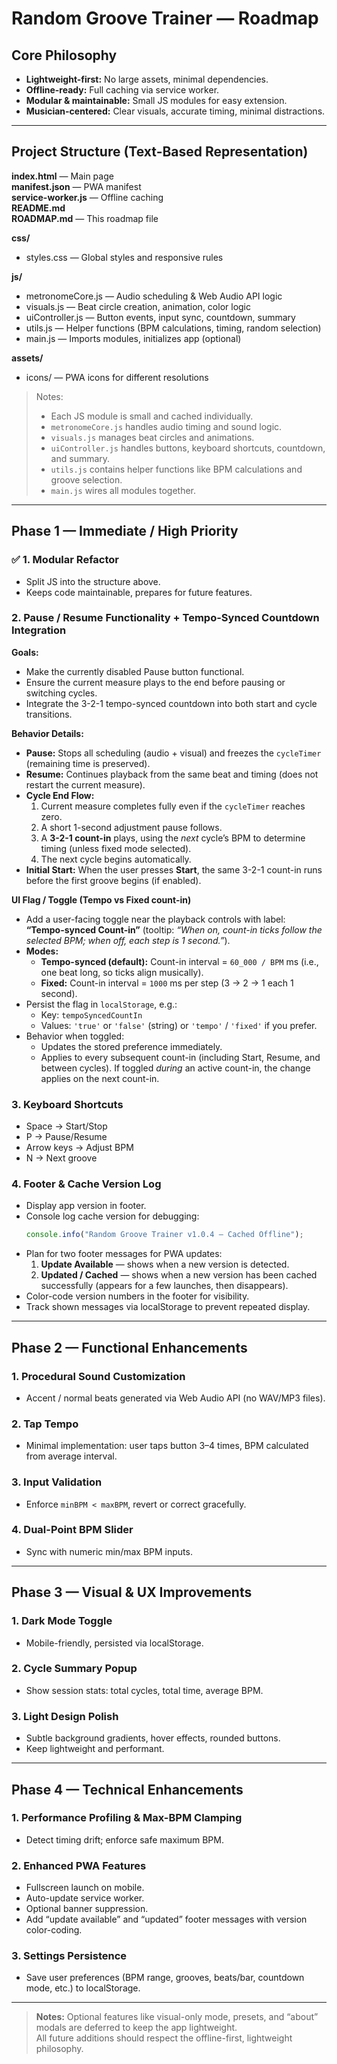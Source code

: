# Random Groove Trainer — Roadmap

## Core Philosophy
- **Lightweight-first:** No large assets, minimal dependencies.
- **Offline-ready:** Full caching via service worker.
- **Modular & maintainable:** Small JS modules for easy extension.
- **Musician-centered:** Clear visuals, accurate timing, minimal distractions.

---

## Project Structure (Text-Based Representation)

**index.html** — Main page  
**manifest.json** — PWA manifest  
**service-worker.js** — Offline caching  
**README.md**  
**ROADMAP.md** — This roadmap file  

**css/**
- styles.css — Global styles and responsive rules  

**js/**
- metronomeCore.js — Audio scheduling & Web Audio API logic  
- visuals.js — Beat circle creation, animation, color logic  
- uiController.js — Button events, input sync, countdown, summary  
- utils.js — Helper functions (BPM calculations, timing, random selection)  
- main.js — Imports modules, initializes app (optional)  

**assets/**
- icons/ — PWA icons for different resolutions  

> Notes:
> - Each JS module is small and cached individually.  
> - `metronomeCore.js` handles audio timing and sound logic.  
> - `visuals.js` manages beat circles and animations.  
> - `uiController.js` handles buttons, keyboard shortcuts, countdown, and summary.  
> - `utils.js` contains helper functions like BPM calculations and groove selection.  
> - `main.js`  wires all modules together.

---

## Phase 1 — Immediate / High Priority

### ✅ 1. Modular Refactor
- Split JS into the structure above.  
- Keeps code maintainable, prepares for future features.

### 2. Pause / Resume Functionality + Tempo-Synced Countdown Integration

**Goals:**
- Make the currently disabled Pause button functional.  
- Ensure the current measure plays to the end before pausing or switching cycles.  
- Integrate the 3-2-1 tempo-synced countdown into both start and cycle transitions.

**Behavior Details:**
- **Pause:** Stops all scheduling (audio + visual) and freezes the `cycleTimer` (remaining time is preserved).  
- **Resume:** Continues playback from the same beat and timing (does not restart the current measure).  
- **Cycle End Flow:**
  1. Current measure completes fully even if the `cycleTimer` reaches zero.  
  2. A short 1-second adjustment pause follows.  
  3. A **3-2-1 count-in** plays, using the *next* cycle’s BPM to determine timing (unless fixed mode selected).  
  4. The next cycle begins automatically.  
- **Initial Start:** When the user presses **Start**, the same 3-2-1 count-in runs before the first groove begins (if enabled).

**UI Flag / Toggle (Tempo vs Fixed count-in)**
- Add a user-facing toggle near the playback controls with label:  
  **“Tempo-synced Count-in”** (tooltip: *“When on, count-in ticks follow the selected BPM; when off, each step is 1 second.”*).
- **Modes:**
  - **Tempo-synced (default):** Count-in interval = `60_000 / BPM` ms (i.e., one beat long, so ticks align musically).
  - **Fixed:** Count-in interval = `1000` ms per step (3 → 2 → 1 each 1 second).
- Persist the flag in `localStorage`, e.g.:
  - Key: `tempoSyncedCountIn`  
  - Values: `'true'` or `'false'` (string) or `'tempo'` / `'fixed'` if you prefer.
- Behavior when toggled:
  - Updates the stored preference immediately.
  - Applies to every subsequent count-in (including Start, Resume, and between cycles). If toggled *during* an active count-in, the change applies on the next count-in.

### 3. Keyboard Shortcuts
- Space → Start/Stop  
- P → Pause/Resume  
- Arrow keys → Adjust BPM  
- N → Next groove  

### 4. Footer & Cache Version Log
- Display app version in footer.  
- Console log cache version for debugging:  
  ```js
  console.info("Random Groove Trainer v1.0.4 — Cached Offline");
  ```
- Plan for two footer messages for PWA updates:  
  1. **Update Available** — shows when a new version is detected.  
  2. **Updated / Cached** — shows when a new version has been cached successfully (appears for a few launches, then disappears).  
- Color-code version numbers in the footer for visibility.  
- Track shown messages via localStorage to prevent repeated display.

---

## Phase 2 — Functional Enhancements

### 1. Procedural Sound Customization
- Accent / normal beats generated via Web Audio API (no WAV/MP3 files).

### 2. Tap Tempo
- Minimal implementation: user taps button 3–4 times, BPM calculated from average interval.

### 3. Input Validation
- Enforce `minBPM < maxBPM`, revert or correct gracefully.

### 4. Dual-Point BPM Slider
- Sync with numeric min/max BPM inputs.

---

## Phase 3 — Visual & UX Improvements

### 1. Dark Mode Toggle
- Mobile-friendly, persisted via localStorage.

### 2. Cycle Summary Popup
- Show session stats: total cycles, total time, average BPM.

### 3. Light Design Polish
- Subtle background gradients, hover effects, rounded buttons.  
- Keep lightweight and performant.

---

## Phase 4 — Technical Enhancements

### 1. Performance Profiling & Max-BPM Clamping
- Detect timing drift; enforce safe maximum BPM.

### 2. Enhanced PWA Features
- Fullscreen launch on mobile.  
- Auto-update service worker.  
- Optional banner suppression.  
- Add “update available” and “updated” footer messages with version color-coding.

### 3. Settings Persistence
- Save user preferences (BPM range, grooves, beats/bar, countdown mode, etc.) to localStorage.

---

> **Notes:** Optional features like visual-only mode, presets, and “about” modals are deferred to keep the app lightweight.  
> All future additions should respect the offline-first, lightweight philosophy.

